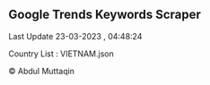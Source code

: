 

## Google Trends Keywords Scraper 
 
Last Update 23-03-2023 , 04:48:24

Country List :
VIETNAM.json



© Abdul Muttaqin 
